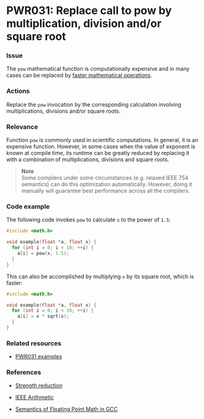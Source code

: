 # PWR031: Replace call to pow by multiplication, division and/or square root

### Issue

The `pow` mathematical function is computationally expensive and in many cases
can be replaced by
[faster mathematical operations](../../Glossary/Strength-reduction.md).

### Actions

Replace the `pow` invocation by the corresponding calculation involving
multiplications, divisions and/or square roots.

### Relevance

Function `pow` is commonly used in scientific computations. In general, it is an
expensive function. However, in some cases when the value of exponent is known
at compile time, its runtime can be greatly reduced by replacing it with a
combination of multiplications, divisions and square roots.

>**Note**  
>Some compilers under some circumstances (e.g. relaxed IEEE 754 semantics) can
>do this optimization automatically. However, doing it manually will guarantee
>best performance across all the compilers.

### Code example

The following code invokes `pow` to calculate `x` to the power of `1.5`:

```c
#include <math.h>

void example(float *a, float x) {
  for (int i = 0; i < 10; ++i) {
    a[i] = pow(x, 1.5);
  }
}
```

This can also be accomplished by multiplying `x` by its square root, which is
faster:

```c
#include <math.h>

void example(float *a, float x) {
  for (int i = 0; i < 10; ++i) {
    a[i] = x * sqrt(x);
  }
}
```

### Related resources

* [PWR031 examples](https://github.com/codee-com/open-catalog/tree/main/Checks/PWR031/)

### References

* [Strength reduction](../../Glossary/Strength-reduction.md)

* [IEEE Arithmetic](https://docs.oracle.com/cd/E19957-01/806-3568/ncg_math.html#:~:text=IEEE%20754%20specifies%20exactly%20the,defined%20by%20the%20IEEE%20standard)

* [Semantics of Floating Point Math in GCC](https://gcc.gnu.org/wiki/FloatingPointMath)
